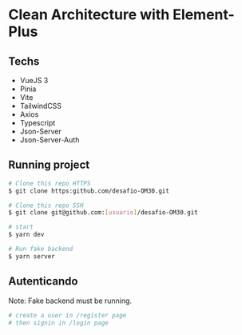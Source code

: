 # Clean Architecture with Element-Plus

## Techs
- VueJS 3
- Pinia
- Vite
- TailwindCSS
- Axios
- Typescript
- Json-Server
- Json-Server-Auth

## Running project

```bash
# Clone this repo HTTPS
$ git clone https:github.com/desafio-OM30.git

# Clone this repo SSH
$ git clone git@github.com:[usuario]/desafio-OM30.git

# start
$ yarn dev

# Run fake backend
$ yarn server
```

## Autenticando

Note: Fake backend must be running.

```bash
# create a user in /register page
# then signin in /login page
```

